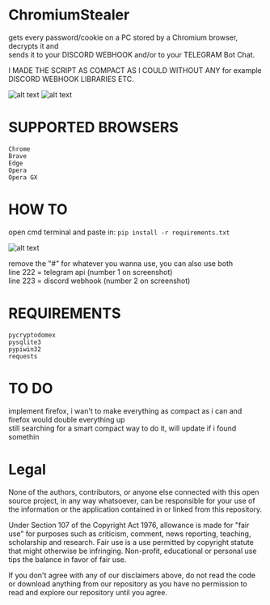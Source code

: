 # ChromiumStealer
gets every password/cookie on a PC stored by a Chromium browser, decrypts it and\
sends it to your DISCORD WEBHOOK and/or to your TELEGRAM Bot Chat.

I MADE THE SCRIPT AS COMPACT AS I COULD WITHOUT ANY for example DISCORD WEBHOOK LIBRARIES ETC.

![alt text](https://i.imgur.com/CVrMpsS.png)
![alt text](https://i.imgur.com/ZPwsFEy.png)

# SUPPORTED BROWSERS
```Chrome```\
```Brave```\
```Edge```\
```Opera```\
```Opera GX```

# HOW TO
open cmd terminal and paste in: ```pip install -r requirements.txt```

![alt text](https://i.imgur.com/G6Z41WG.png)

remove the "#" for whatever you wanna use, you can also use both\
line 222 = telegram api    (number 1 on screenshot)\
line 223 = discord webhook (number 2 on screenshot)

# REQUIREMENTS
```pycryptodomex```\
```pysqlite3```\
```pypiwin32```\
```requests```
# TO DO
implement firefox, i wan't to make everything as compact as i can and firefox would double everything up\
still searching for a smart compact way to do it, will update if i found somethin

# Legal
None of the authors, contributors, or anyone else connected with this open source project, in any way whatsoever, can be responsible for your use of the information or the application contained in or linked from this repository.

Under Section 107 of the Copyright Act 1976, allowance is made for "fair use" for purposes such as criticism, comment, news reporting, teaching, scholarship and research. Fair use is a use permitted by copyright statute that might otherwise be infringing. Non-profit, educational or personal use tips the balance in favor of fair use.

If you don't agree with any of our disclaimers above, do not read the code or download anything from our repository as you have no permission to read and explore our repository until you agree.
